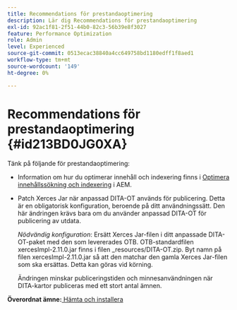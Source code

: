 ```yaml
---
title: Recommendations för prestandaoptimering
description: Lär dig Recommendations för prestandaoptimering
exl-id: 92ac1f81-2f51-44b0-82c3-56b39e8f3027
feature: Performance Optimization
role: Admin
level: Experienced
source-git-commit: 0513ecac38840a4cc649758bd1180edff1f8aed1
workflow-type: tm+mt
source-wordcount: '149'
ht-degree: 0%

---
```


# Recommendations för prestandaoptimering {#id213BD0JG0XA}

Tänk på följande för prestandaoptimering:

- Information om hur du optimerar innehåll och indexering finns i [Optimera innehållssökning och indexering](https://experienceleague.adobe.com/docs/experience-manager-cloud-service/operations/indexing.html) i AEM.

- Patch Xerces Jar när anpassad DITA-OT används för publicering. Detta är en obligatorisk konfiguration, beroende på ditt användningssätt. Den här ändringen krävs bara om du använder anpassad DITA-OT för publicering av utdata.

  *Nödvändig konfiguration*: Ersätt Xerces Jar-filen i ditt anpassade DITA-OT-paket med den som levererades OTB. OTB-standardfilen xercesImpl-2.11.0.jar finns i filen _resources/DITA-OT.zip. Byt namn på filen xercesImpl-2.11.0.jar så att den matchar den gamla Xerces Jar-filen som ska ersättas. Detta kan göras vid körning.

  Ändringen minskar publiceringstiden och minnesanvändningen när DITA-kartor publiceras med ett stort antal ämnen.


**Överordnat ämne:**[ Hämta och installera](download-install.md)
